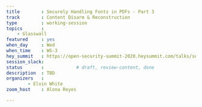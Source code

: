 ```yaml
---
title        : Securely Handling Fonts in PDFs - Part 3
track        : Content Disarm & Reconstruction
type         : working-session
topics       :
    - Glasswall
featured     : yes
when_day     : Wed
when_time    : WS-3
hey_summit   : https://open-security-summit-2020.heysummit.com/talks/securely-handling-fonts-in-pdfs-part-3-5pm-bst/
session_slack: 
status       :            # draft, review-content, done
description  : TBD
organizers   :
        - Elvin White
zoom_host    : Alona Reyes

---
```

